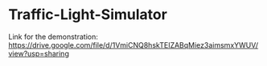 # Traffic-Light-Simulator

Link for the demonstration: https://drive.google.com/file/d/1VmiCNQ8hskTEIZABqMiez3aimsmxYWUV/view?usp=sharing
